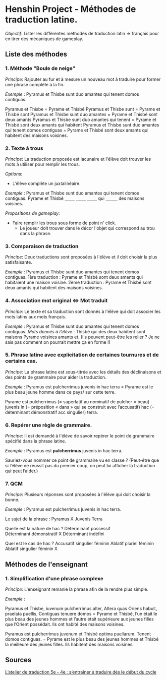 # Henshin Project - Méthodes de traduction latine.

_Objectif_: Lister les différentes méthodes de traduction latin => français pour en tirer des mécaniques de gameplay.

## Liste des méthodes
### 1. Méthode "Boule de neige"

_Principe_: Rajouter au fur et à mesure un nouveau mot à traduire pour former une phrase complète à la fin.

_Exemple_ : Pyramus et Thisbe sunt duo amantes qui tenent domos contiguas.

Pyramus et Thisbe = Pyrame et Thisbé 
Pyramus et Thisbe sunt = Pyrame et Thisbé sont
Pyramus et Thisbe sunt duo amantes = Pyrame et Thisbé sont deux amants 
Pyramus et Thisbe sunt duo amantes qui tenent = Pyrame et Thisbé sont deux amants qui habitent 
Pyramus et Thisbe sunt duo amantes qui tenent domos contiguas = Pyrame et Thisbé sont deux amants qui habitent des maisons voisines. 


### 2. Texte à trous

_Principe_: La traduction proposée est lacunaire et l'élève doit trouver les mots à utiliser pour remplir les trous.

_Options_: 
- L'élève complète un juxtalinéaire.

_Exemple_ : Pyramus et Thisbe sunt duo amantes qui tenent domos contiguas.
Pyrame et Thisbé _____ _____ _____ qui ______ des maisons voisines. 

_Propositions de gameplay_:
- Faire remplir les trous sous forme de point n' click.
  - Le joueur doit trouver dans le décor l'objet qui correspond au trou dans la phrase. 

### 3. Comparaison de traduction

_Principe_: Deux traductions sont proposées à l'élève et il doit choisir la plus satisfaisante.

_Exemple_ : Pyramus et Thisbe sunt duo amantes qui tenent domos contiguas.
1ère traduction : Pyrame et Thisbé sont deux amants qui habitaient une maison voisine.
2ème traduction : Pyrame et Thisbé sont deux amants qui habitent des maisons voisines.


### 4. Association mot original <=> Mot traduit

_Principe_: Le texte et sa traduction sont donnés à l'élève qui doit associer les mots latins aux mots français.

_Exemple_ : Pyramus et Thisbe sunt duo amantes qui tenent domos contiguas.
_Mots donnés à l’élève_ : Thisbé qui des deux habitent sont maisons Pyrame voisines amants et.
(Ils peuvent peut-être les relier ? Je ne sais pas comment on pourrait mettre ça en forme !)


### 5. Phrase latine avec explicitation de certaines tournures et de certains cas.

_Principe_: La phrase latine est sous-titrée avec les détails des déclinaisons et des points de grammaire pour aider la traduction.

_Exemple_ : Pyramus est pulcherrimus juvenis in hac terra = Pyrame est le plus beau jeune homme dans ce pays/ sur cette terre. 

Pyrame est pulcherrimus (= superlatif au nominatif de pulcher = beau) juvenis in (= préposition « dans » qui se construit avec l’accusatif) hac (= déterminant démonstratif acc singulier) terra.


### 6. Repérer une règle de grammaire.

_Principe_: Il est demandé à l'élève de savoir repérer le point de grammaire spécifié dans la phrase latine.

_Exemple_ : Pyramus est __pulcherrimus__ juvenis in hac terra.

Sauriez-vous nommer ce point de grammaire vu en classe ?
(Peut-être que si l’élève ne réussit pas du premier coup, on peut lui afficher la traduction qui peut l’aider.)


### 7. QCM

_Principe_: Plusieurs réponses sont proposées à l'élève qui doit choisir la bonne.

_Exemple_ : Pyramus est pulcherrimus juvenis in hac terra.


Le sujet de la phrase : 
Pyramus	X
Juvenis	
Terra	

Quelle est la nature de hac ?
Déterminant possessif	
Déterminant démonstratif	X
Déterminant indéfini	

Quel est le cas de hac ?
Accusatif singulier féminin	
Ablatif pluriel féminin	
Ablatif singulier féminin	X


## Méthodes de l'enseignant
### 1. Simplification d'une phrase complexe

_Principe_: L'enseignant remanie la phrase afin de la rendre plus simple.

_Exemple_ : 

Pyramus et Thisbe, iuvenum pulcherrimus alter, 
Altera quas Oriens habuit, praelata puellis, 
Contiguas tenuere domos
= Pyrame et Thisbé, l’un était le plus beau des jeunes hommes et l’autre était supérieure aux jeunes filles que l’Orient possédait. Ils ont habité des maisons voisines. 

Pyramus est pulcherrimus juvenum et Thisbé optima puellarum. Tenent domos contiguas.
= Pyrame est le plus beau des jeunes hommes et Thisbé la meilleure des jeunes filles. Ils habitent des maisons voisines.


## Sources
[L’atelier de traduction 5e - 4e : s’entraîner à traduire dès le début du cycle](https://cache.media.eduscol.education.fr/file/LCA/95/0/01-RA16_C4_LCA_atelier_trad_VF_625950.pdf)
